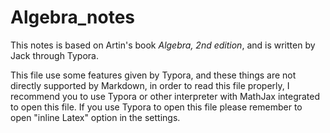 # Algebra_notes

This notes is based on Artin's book *Algebra, 2nd edition*, and is written by Jack through Typora.

This file use some features given by Typora, and these things are not directly supported by Markdown, in order to read this file properly, I recommend you to use Typora or other interpreter with MathJax integrated  to open this file. If you use Typora to open this file please remember to open "inline Latex" option in the settings.